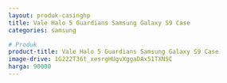 ```yaml
---
layout: produk-casinghp
title: Vale Halo 5 Guardians Samsung Galaxy S9 Case
categories: samsung

# Produk
product-title: Vale Halo 5 Guardians Samsung Galaxy S9 Case
image-drive: 1G222T36t_xesrgHUgvXggaDAx51TXNSC
harga: 90000
---
```

